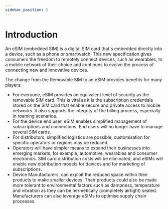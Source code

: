 ```yaml
---
sidebar_position: 2
---
```


# Introduction

An eSIM (embedded SIM) is a digital SIM card that's embedded directly into a device, such as a phone or smartwatch, This new specification gives consumers the freedom to remotely connect devices, such as wearables, to a mobile network of their choice and continues to evolve the process of connecting new and innovative devices.

The change from the Removable SIM to an eSIM provides benefits for many players:

- For everyone, eSIM provides an equivalent level of security as the removable SIM card. This is vital as it is the subscription credentials stored on the SIM card that enable secure and private access to mobile networks. It also supports the integrity of the billing process, especially in roaming scenarios.
- For the device end user, eSIM enables simplified management of subscriptions and connections. End users will no longer have to manage several SIM cards.
- For distributors, simplified logistics are possible, customisation for specific operators or regions may be reduced.
- Operators will have simpler means to expand their businesses into emerging markets, for example, automotive, wearables and consumer electronics. SIM card distribution costs will be eliminated, and eSIMs will enable new distribution models for devices and for marketing of subscriptions.
- Device Manufacturers, can exploit the reduced space within their products to make smaller devices. Their products could also be made more tolerant to environmental factors such as dampness, temperature and vibration as they can be hermetically (completely airtight) sealed. Manufacturers can also leverage eSIMs to optimise supply chain processes.
